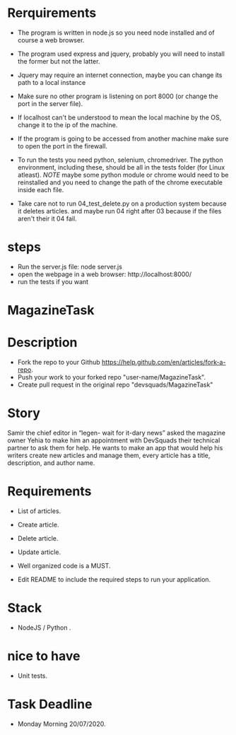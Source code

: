 # Rerquirements
- The program is written in node.js so you need node installed and of course a web browser.
- The program used express and jquery, probably you will need to install the former but not the latter.
- Jquery may require an internet connection, maybe you can change its path to a local instance
- Make sure no other program is listening on port 8000 (or change the port in the server file).
- If localhost can't be understood to mean the local machine by the OS, change it to the ip of the machine.
- If the program is going to be accessed from another machine make sure to open the port in the firewall.

- To run the tests you need python, selenium, chromedriver. The python environment, including these, should be all in the tests folder (for Linux atleast).
*NOTE* maybe some python module or chrome would need to be reinstalled and you need to change the path of the chrome executable inside each file.

- Take care not to run 04_test_delete.py on a production system because it deletes articles. and maybe run 04 right after 03 because if the files aren't their it 04 fail.

# steps
- Run the server.js file: node server.js
- open the webpage in a web browser: http://localhost:8000/
- run the tests if you want

# MagazineTask

# Description
- Fork the repo to your Github https://help.github.com/en/articles/fork-a-repo.
- Push your work to your forked repo "user-name/MagazineTask".
- Create pull request in the original repo "devsquads/MagazineTask"

# Story
Samir the chief editor in “legen- wait for it-dary news” asked the magazine owner Yehia to make him an appointment with DevSquads their technical partner to ask them for help.
He wants to make an app that would help his writers create new articles and manage them, every article has a title, description, and author name.


# Requirements
- List of articles.
- Create article.
- Delete article.
- Update article.

- Well organized code is a MUST.
- Edit README to include the required steps to run your application.

# Stack
-  NodeJS  / Python .

# nice to have
- Unit tests.

# Task Deadline
- Monday Morning 20/07/2020.
